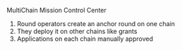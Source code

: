 MultiChain Mission Control Center

1. Round operators create an anchor round on one chain
2. They deploy it on other chains like grants
3. Applications on each chain manually approved